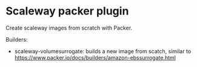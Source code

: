 # Scaleway packer plugin

Create scaleway images from scratch with Packer.

Builders:

* scaleway-volumesurrogate: builds a new image from scatch, similar to https://www.packer.io/docs/builders/amazon-ebssurrogate.html
